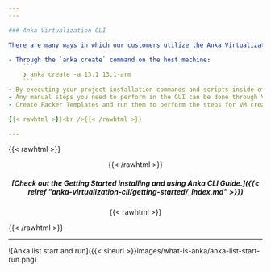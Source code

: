 ```yaml
---
---

### Anka Virtualization CLI

There are many ways in which our customers utilize the Anka Virtualization CLI to automate the VM creation and preparation process:

- Through the `anka create` command on the host machine:
    ```
    ❯ anka create -a 13.1 13.1-arm
    ```
- By executing your project installation commands and scripts inside of VMs from the host terminal with [`anka run`]({{< relref "anka-virtualization-cli/command-line-reference.md#run" >}}) and also directly inside the VM with [`anka cp`]({{< relref "anka-virtualization-cli/command-line-reference.md#cp" >}}) & [`anka run`]({{< relref "anka-virtualization-cli/command-line-reference.md#run" >}}).
- Any manual steps you need to perform in the GUI can be done through VNC or automated with [Anka Click Scripts](https://github.com/veertuinc/anka-click-scripts).
- Create Packer Templates and run them to perform the steps for VM creation and preparation with our [packer builders and post-provisioner](https://github.com/veertuinc/packer-builder-veertu-anka)..

{{< rawhtml >}}<br />{{< /rawhtml >}}

---
```


{{< rawhtml >}}<center>{{< /rawhtml >}}

##### [Check out the Getting Started installing and using Anka CLI Guide.]({{< relref "anka-virtualization-cli/getting-started/_index.md" >}})


{{< rawhtml >}}</center>{{< /rawhtml >}}

---

![Anka list start and run]({{< siteurl >}}images/what-is-anka/anka-list-start-run.png)
